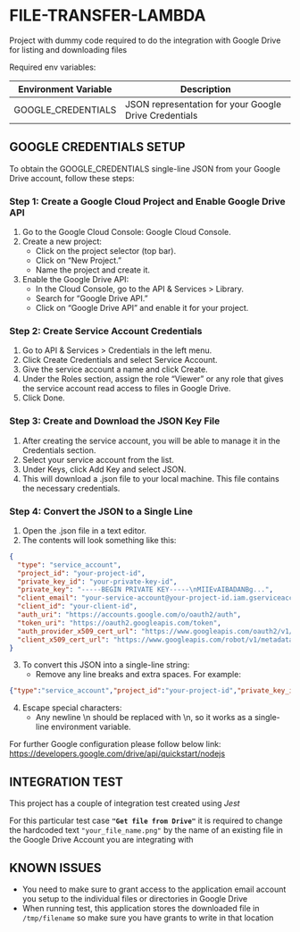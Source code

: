 # FILE-TRANSFER-LAMBDA

Project with dummy code required to do the integration with Google Drive for listing and downloading files

Required env variables:

|Environment Variable|Description|
| ----------- | ----------- |
|GOOGLE_CREDENTIALS|JSON representation for your Google Drive Credentials|

## GOOGLE CREDENTIALS SETUP
To obtain the GOOGLE_CREDENTIALS single-line JSON from your Google Drive account, follow these steps:

### Step 1: Create a Google Cloud Project and Enable Google Drive API
1.	Go to the Google Cloud Console: Google Cloud Console.
2.	Create a new project:
	* Click on the project selector (top bar).
	* Click on “New Project.”
	* Name the project and create it.
3.	Enable the Google Drive API:
    * In the Cloud Console, go to the API & Services > Library.
    * Search for “Google Drive API.”
    * Click on “Google Drive API” and enable it for your project.

### Step 2: Create Service Account Credentials
1.	Go to API & Services > Credentials in the left menu.
2.	Click Create Credentials and select Service Account.
3.	Give the service account a name and click Create.
4.	Under the Roles section, assign the role “Viewer” or any role that gives the service account read access to files in Google Drive.
5.	Click Done.

### Step 3: Create and Download the JSON Key File
1.	After creating the service account, you will be able to manage it in the Credentials section.
2.	Select your service account from the list.
3.	Under Keys, click Add Key and select JSON.
4.	This will download a .json file to your local machine. This file contains the necessary credentials.

### Step 4: Convert the JSON to a Single Line
1.	Open the .json file in a text editor.
2.	The contents will look something like this:
```json
{
  "type": "service_account",
  "project_id": "your-project-id",
  "private_key_id": "your-private-key-id",
  "private_key": "-----BEGIN PRIVATE KEY-----\nMIIEvAIBADANBg...",
  "client_email": "your-service-account@your-project-id.iam.gserviceaccount.com",
  "client_id": "your-client-id",
  "auth_uri": "https://accounts.google.com/o/oauth2/auth",
  "token_uri": "https://oauth2.googleapis.com/token",
  "auth_provider_x509_cert_url": "https://www.googleapis.com/oauth2/v1/certs",
  "client_x509_cert_url": "https://www.googleapis.com/robot/v1/metadata/x509/your-service-account%40your-project-id.iam.gserviceaccount.com"
}
```
3.	To convert this JSON into a single-line string:
	* Remove any line breaks and extra spaces. For example:
```json
{"type":"service_account","project_id":"your-project-id","private_key_id":"your-private-key-id","private_key":"-----BEGIN PRIVATE KEY-----\\nMIIEvAIBADANBg...","client_email":"your-service-account@your-project-id.iam.gserviceaccount.com","client_id":"your-client-id","auth_uri":"https://accounts.google.com/o/oauth2/auth","token_uri":"https://oauth2.googleapis.com/token","auth_provider_x509_cert_url":"https://www.googleapis.com/oauth2/v1/certs","client_x509_cert_url":"https://www.googleapis.com/robot/v1/metadata/x509/your-service-account@your-project-id.iam.gserviceaccount.com"}
```
4.  Escape special characters:
	* Any newline \n should be replaced with \\n, so it works as a single-line environment variable.


For further Google configuration please follow below link:
https://developers.google.com/drive/api/quickstart/nodejs

## INTEGRATION TEST
This project has a couple of integration test created using *Jest*

For this particular test case **`"Get file from Drive"`** it is required to change the hardcoded text `"your_file_name.png"` by the name of an existing file in the Google Drive Account you are integrating with

## KNOWN ISSUES
- You need to make sure to grant access to the application email account you setup to the individual files or directories in Google Drive
- When running test, this application stores the downloaded file in `/tmp/filename` so make sure you have grants to write in that location